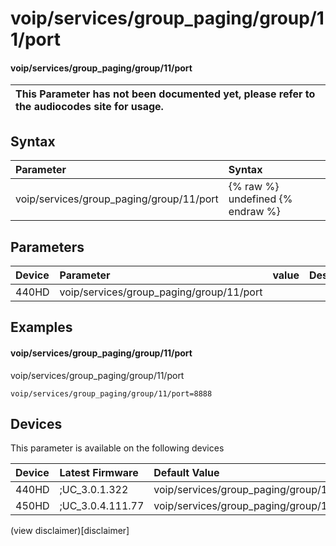 ﻿---
description: voip/services/group_paging/group/11/port
search:
    keywords: ['voip','services','group_paging','group','11','port']
---

# voip/services/group_paging/group/11/port

#### voip/services/group_paging/group/11/port


| This Parameter has not been documented yet, please refer to the audiocodes site for usage.  |
| :--- |

## Syntax
| Parameter | Syntax |
| :--- | :--- |
|voip/services/group_paging/group/11/port | {% raw %} undefined {% endraw %} |

## Parameters
|Device|Parameter|value|Description|
|:---|:---|:---|:---|
| 440HD | voip/services/group_paging/group/11/port |  |  |

## Examples
#### voip/services/group_paging/group/11/port

voip/services/group_paging/group/11/port

```
voip/services/group_paging/group/11/port=8888
```

## Devices
This parameter is available on the following devices

| Device | Latest Firmware | Default Value |
|:---|:---|:---|
| 440HD | ;UC_3.0.1.322 | voip/services/group_paging/group/11/port=8888 
| 450HD | ;UC_3.0.4.111.77 | voip/services/group_paging/group/11/port=8888 

(view disclaimer)[disclaimer]
